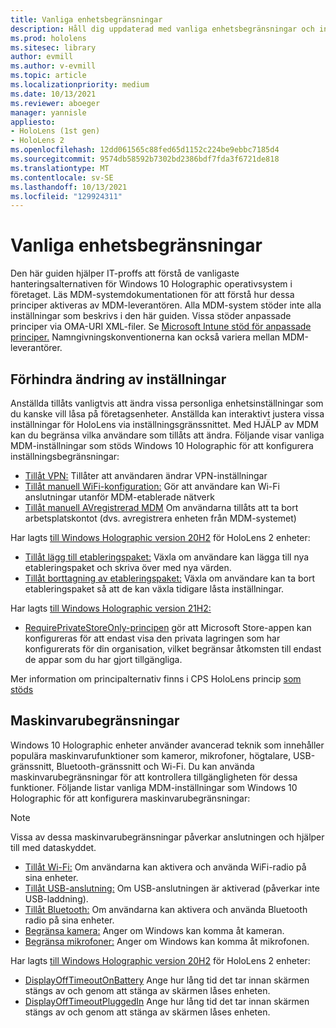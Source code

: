 ```yaml
---
title: Vanliga enhetsbegränsningar
description: Håll dig uppdaterad med vanliga enhetsbegränsningar och inställningar för HoloLens enhet med mixad verklighet.
ms.prod: hololens
ms.sitesec: library
author: evmill
ms.author: v-evmill
ms.topic: article
ms.localizationpriority: medium
ms.date: 10/13/2021
ms.reviewer: aboeger
manager: yannisle
appliesto:
- HoloLens (1st gen)
- HoloLens 2
ms.openlocfilehash: 12dd061565c88fed65d1152c224be9ebbc7185d4
ms.sourcegitcommit: 9574db58592b7302bd2386bdf7fda3f6721de818
ms.translationtype: MT
ms.contentlocale: sv-SE
ms.lasthandoff: 10/13/2021
ms.locfileid: "129924311"
---
```

# <a name="common-device-restrictions"></a>Vanliga enhetsbegränsningar

Den här guiden hjälper IT-proffs att förstå de vanligaste hanteringsalternativen för Windows 10 Holographic operativsystem i företaget. Läs MDM-systemdokumentationen för att förstå hur dessa principer aktiveras av MDM-leverantören. Alla MDM-system stöder inte alla inställningar som beskrivs i den här guiden. Vissa stöder anpassade principer via OMA-URI XML-filer. Se [Microsoft Intune stöd för anpassade principer.](/mem/intune/configuration/custom-settings-windows-10) Namngivningskonventionerna kan också variera mellan MDM-leverantörer.

## <a name="prevent-changing-of-settings"></a>Förhindra ändring av inställningar

Anställda tillåts vanligtvis att ändra vissa personliga enhetsinställningar som du kanske vill låsa på företagsenheter. Anställda kan interaktivt justera vissa inställningar för HoloLens via inställningsgränssnittet. Med HJÄLP av MDM kan du begränsa vilka användare som tillåts att ändra.
Följande visar vanliga MDM-inställningar som stöds Windows 10 Holographic för att konfigurera inställningsbegränsningar:

- [Tillåt VPN:](/windows/client-management/mdm/policy-csp-settings#settings-allowvpn) Tillåter att användaren ändrar VPN-inställningar
- [Tillåt manuell WiFi-konfiguration:](/windows/client-management/mdm/policy-csp-wifi#wifi-allowmanualwificonfiguration) Gör att användare kan Wi-Fi anslutningar utanför MDM-etablerade nätverk
- [Tillåt manuell AVregistrerad MDM](/windows/client-management/mdm/policy-csp-experience#experience-allowmanualmdmunenrollment) Om användarna tillåts att ta bort arbetsplatskontot (dvs. avregistrera enheten från MDM-systemet)

Har lagts [till Windows Holographic version 20H2](hololens-release-notes.md#windows-holographic-version-20h2) för HoloLens 2 enheter:

- [Tillåt lägg till etableringspaket:](/windows/client-management/mdm/policy-csp-security#security-allowaddprovisioningpackage) Växla om användare kan lägga till nya etableringspaket och skriva över med nya värden.
- [Tillåt borttagning av etableringspaket:](/windows/client-management/mdm/policy-csp-security#security-allowremoveprovisioningpackage) Växla om användare kan ta bort etableringspaket så att de kan växla tidigare låsta inställningar.

Har lagts [till Windows Holographic version 21H2:](hololens-release-notes.md#windows-holographic-version-21h2)

- [RequirePrivateStoreOnly-principen](http://windows/client-management/mdm/policy-csp-applicationmanagement#applicationmanagement-requireprivatestoreonly) gör att Microsoft Store-appen kan konfigureras för att endast visa den privata lagringen som har konfigurerats för din organisation, vilket begränsar åtkomsten till endast de appar som du har gjort tillgängliga.

Mer information om principalternativ finns i CPS HoloLens princip [som stöds](/windows/client-management/mdm/policy-csps-supported-by-hololens2)

## <a name="hardware-restrictions"></a>Maskinvarubegränsningar

Windows 10 Holographic enheter använder avancerad teknik som innehåller populära maskinvarufunktioner som kameror, mikrofoner, högtalare, USB-gränssnitt, Bluetooth-gränssnitt och Wi-Fi. Du kan använda maskinvarubegränsningar för att kontrollera tillgängligheten för dessa funktioner.
Följande listar vanliga MDM-inställningar som Windows 10 Holographic för att konfigurera maskinvarubegränsningar:

> [!NOTE]
> Vissa av dessa maskinvarubegränsningar påverkar anslutningen och hjälper till med dataskyddet.

- [Tillåt Wi-Fi:](/windows/client-management/mdm/policy-csp-wifi#wifi-allowwifi) Om användarna kan aktivera och använda WiFi-radio på sina enheter.
- [Tillåt USB-anslutning:](/windows/client-management/mdm/policy-csp-connectivity#connectivity-allowusbconnection) Om USB-anslutningen är aktiverad (påverkar inte USB-laddning).
- [Tillåt Bluetooth:](/windows/client-management/mdm/policy-csp-connectivity#connectivity-allowbluetooth) Om användarna kan aktivera och använda Bluetooth radio på sina enheter.
- [Begränsa kamera:](/windows/client-management/mdm/policy-csp-privacy#privacy-letappsaccesscamera) Anger om Windows kan komma åt kameran.
- [Begränsa mikrofoner:](/windows/client-management/mdm/policy-csp-privacy#privacy-letappsaccessmicrophone) Anger om Windows kan komma åt mikrofonen.

Har lagts [till Windows Holographic version 20H2](hololens-release-notes.md#windows-holographic-version-20h2) för HoloLens 2 enheter:

- [DisplayOffTimeoutOnBattery](/windows/client-management/mdm/policy-csp-power#power-displayofftimeoutonbattery) Ange hur lång tid det tar innan skärmen stängs av och genom att stänga av skärmen låses enheten.
- [DisplayOffTimeoutPluggedIn](/windows/client-management/mdm/policy-csp-power#power-displayofftimeoutpluggedin) Ange hur lång tid det tar innan skärmen stängs av och genom att stänga av skärmen låses enheten.
